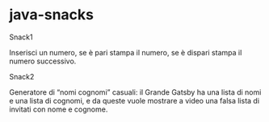 # java-snacks


Snack1

Inserisci un numero, se è pari stampa il numero, se è dispari stampa il numero successivo.


Snack2

Generatore di “nomi cognomi” casuali: il Grande Gatsby ha una lista di nomi e una lista di cognomi, 
e da queste vuole mostrare a video una falsa lista di invitati con nome e cognome.
